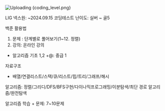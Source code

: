  ![Uploading {coding_level.png}]()


LIG 넥스원: ~2024.09.15
코딩테스트 난이도: 실버 ~ 골5

백준 활용법
1) 문제 : 단계별로 풀어보기(1~12. 정렬)
2) 강의: 온라인 강의
- 알고리즘 기초 1,2 +@: 중급 1

자료구조
- 배열/연결리스트/스택/큐/리스트/힙/트리/그래프/해시

알고리즘: 정렬/그리디/DFS/BFS구현/다이나믹프로그래밍/이분탐색/최단 경로 알고리즘/완전탐색

알고리즘 학습 + 문제: 7~10문제
